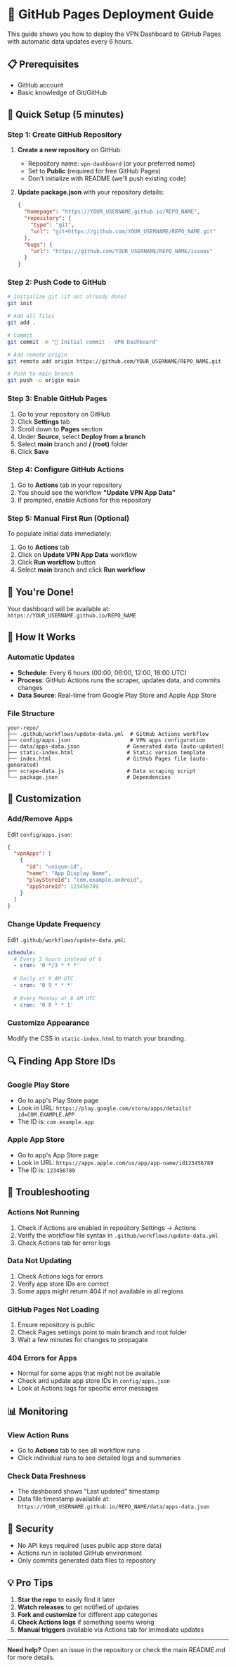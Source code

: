# 🚀 GitHub Pages Deployment Guide

This guide shows you how to deploy the VPN Dashboard to GitHub Pages with automatic data updates every 6 hours.

## 📋 Prerequisites

- GitHub account
- Basic knowledge of Git/GitHub

## 🎯 Quick Setup (5 minutes)

### Step 1: Create GitHub Repository

1. **Create a new repository** on GitHub:
   - Repository name: `vpn-dashboard` (or your preferred name)
   - Set to **Public** (required for free GitHub Pages)
   - Don't initialize with README (we'll push existing code)

2. **Update package.json** with your repository details:
   ```json
   {
     "homepage": "https://YOUR_USERNAME.github.io/REPO_NAME",
     "repository": {
       "type": "git",
       "url": "git+https://github.com/YOUR_USERNAME/REPO_NAME.git"
     },
     "bugs": {
       "url": "https://github.com/YOUR_USERNAME/REPO_NAME/issues"
     }
   }
   ```

### Step 2: Push Code to GitHub

```bash
# Initialize git (if not already done)
git init

# Add all files
git add .

# Commit
git commit -m "🚀 Initial commit - VPN Dashboard"

# Add remote origin
git remote add origin https://github.com/YOUR_USERNAME/REPO_NAME.git

# Push to main branch
git push -u origin main
```

### Step 3: Enable GitHub Pages

1. Go to your repository on GitHub
2. Click **Settings** tab
3. Scroll down to **Pages** section
4. Under **Source**, select **Deploy from a branch**
5. Select **main** branch and **/ (root)** folder
6. Click **Save**

### Step 4: Configure GitHub Actions

1. Go to **Actions** tab in your repository
2. You should see the workflow **"Update VPN App Data"**
3. If prompted, enable Actions for this repository

### Step 5: Manual First Run (Optional)

To populate initial data immediately:

1. Go to **Actions** tab
2. Click on **Update VPN App Data** workflow
3. Click **Run workflow** button
4. Select **main** branch and click **Run workflow**

## 🎉 You're Done!

Your dashboard will be available at: `https://YOUR_USERNAME.github.io/REPO_NAME`

## 🔧 How It Works

### Automatic Updates
- **Schedule**: Every 6 hours (00:00, 06:00, 12:00, 18:00 UTC)
- **Process**: GitHub Actions runs the scraper, updates data, and commits changes
- **Data Source**: Real-time from Google Play Store and Apple App Store

### File Structure
```
your-repo/
├── .github/workflows/update-data.yml  # GitHub Actions workflow
├── config/apps.json                   # VPN apps configuration
├── data/apps-data.json               # Generated data (auto-updated)
├── static-index.html                 # Static version template
├── index.html                        # GitHub Pages file (auto-generated)
├── scrape-data.js                    # Data scraping script
└── package.json                      # Dependencies
```

## 🎨 Customization

### Add/Remove Apps

Edit `config/apps.json`:

```json
{
  "vpnApps": [
    {
      "id": "unique-id",
      "name": "App Display Name",
      "playStoreId": "com.example.android",
      "appStoreId": 123456789
    }
  ]
}
```

### Change Update Frequency

Edit `.github/workflows/update-data.yml`:

```yaml
schedule:
  # Every 3 hours instead of 6
  - cron: '0 */3 * * *'
  
  # Daily at 9 AM UTC
  - cron: '0 9 * * *'
  
  # Every Monday at 8 AM UTC
  - cron: '0 8 * * 1'
```

### Customize Appearance

Modify the CSS in `static-index.html` to match your branding.

## 🔍 Finding App Store IDs

### Google Play Store
- Go to app's Play Store page
- Look in URL: `https://play.google.com/store/apps/details?id=COM.EXAMPLE.APP`
- The ID is: `com.example.app`

### Apple App Store
- Go to app's App Store page
- Look in URL: `https://apps.apple.com/us/app/app-name/id123456789`
- The ID is: `123456789`

## 🚨 Troubleshooting

### Actions Not Running
1. Check if Actions are enabled in repository Settings → Actions
2. Verify the workflow file syntax in `.github/workflows/update-data.yml`
3. Check Actions tab for error logs

### Data Not Updating
1. Check Actions logs for errors
2. Verify app store IDs are correct
3. Some apps might return 404 if not available in all regions

### GitHub Pages Not Loading
1. Ensure repository is public
2. Check Pages settings point to main branch and root folder
3. Wait a few minutes for changes to propagate

### 404 Errors for Apps
- Normal for some apps that might not be available
- Check and update app store IDs in `config/apps.json`
- Look at Actions logs for specific error messages

## 📊 Monitoring

### View Action Runs
- Go to **Actions** tab to see all workflow runs
- Click individual runs to see detailed logs and summaries

### Check Data Freshness
- The dashboard shows "Last updated" timestamp
- Data file timestamp available at: `https://YOUR_USERNAME.github.io/REPO_NAME/data/apps-data.json`

## 🔐 Security

- No API keys required (uses public app store data)
- Actions run in isolated GitHub environment
- Only commits generated data files to repository

## 💡 Pro Tips

1. **Star the repo** to easily find it later
2. **Watch releases** to get notified of updates
3. **Fork and customize** for different app categories
4. **Check Actions logs** if something seems wrong
5. **Manual triggers** available via Actions tab for immediate updates

---

**Need help?** Open an issue in the repository or check the main README.md for more details.